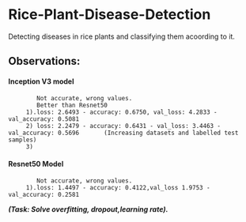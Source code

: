 # Rice-Plant-Disease-Detection
Detecting diseases in rice plants and classifying them acoording to it.

## Observations:
  #### Inception V3 model
            Not accurate, wrong values. 
            Better than Resnet50
         1).loss: 2.6493 - accuracy: 0.6750, val_loss: 4.2833 - val_accuracy: 0.5081
         2) loss: 2.2479 - accuracy: 0.6431 - val_loss: 3.4463 - val_accuracy: 0.5696       (Increasing datasets and labelled test samples)
         3) 
  #### Resnet50 Model
            Not accurate, wrong values.
         1).loss: 1.4497 - accuracy: 0.4122,val_loss 1.9753 - val_accuracy: 0.2581
         
***(Task: Solve overfitting, dropout,learning rate).***
